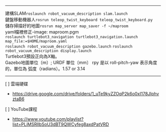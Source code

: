***


建構SLAM``roslaunch robot_vacuum_description slam.launch``  
鍵盤移動機器人``rosrun teleop_twist_keyboard teleop_twist_keyboard.py``  
儲存掃描好的地圖``rosrun map_server map_saver -f ~/maproom``  
yaml檔裡修正-image: maproom.pgm  
``roslaunch turtlebot3_navigation turtlebot3_navigation.launch map_file:=$HOME/maproom.yaml``  
``roslaunch robot_vacuum_description gazebo.launch``
``roslaunch robot_vacuum_description display.launch``  
Turtlebot3預設正向為X軸。  
Gazebo地圖單位〔m〕; URDF 單位〔mm〕 
rpy 是以 roll-pitch-yaw 表示角度的，單位為 弧度（radians）。1.57 or 3.14  


***
[ ] 雲端硬碟
- https://drive.google.com/drive/folders/1_uTe9kyZZOqP2k6o0xI178JlphvztaB6

[ ] YouTube課程
- https://www.youtube.com/playlist?list=PLiMSRllbSoU3dBT9QWCyfeg8axdPatVRD
